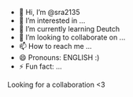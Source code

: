 - 👋 Hi, I’m @sra2135
- 👀 I’m interested in ...
- 🌱 I’m currently learning Deutch
- 💞️ I’m looking to collaborate on ...
- 📫 How to reach me ...
- 😄 Pronouns: ENGLISH :)
- ⚡ Fun fact: ...

<!---
sira2135/sira2135 is a ✨ special ✨ repository because its `README.md` (this file) appears on your GitHub profile.
You can click the Preview link to take a look at your changes.
--->
Looking for a collaboration <3
